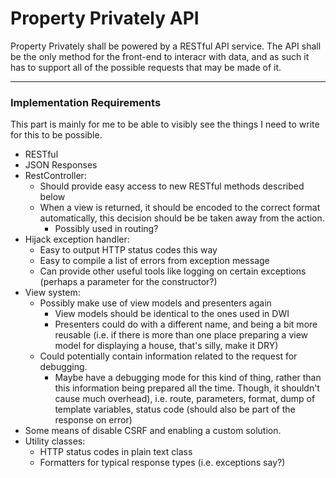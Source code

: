 
# Property Privately API

Property Privately shall be powered by a RESTful API service. The API shall be the only method for the front-end to interacr with data, and as such it has to support all of the possible requests that may be made of it. 

---

### Implementation Requirements

This part is mainly for me to be able to visibly see the things I need to write for this to be possible.

* RESTful
* JSON Responses
* RestController:
    - Should provide easy access to new RESTful methods described below
    - When a view is returned, it should be encoded to the correct format automatically, this decision should be be taken away from the action. 
        + Possibly used in routing?
* Hijack exception handler:
    - Easy to output HTTP status codes this way
    - Easy to compile a list of errors from exception message
    - Can provide other useful tools like logging on certain exceptions (perhaps a parameter for the constructor?)
* View system:
    - Possibly make use of view models and presenters again
        + View models should be identical to the ones used in DWI
        + Presenters could do with a different name, and being a bit more reusable (i.e. if there is more than one place preparing a view model for displaying a house, that's silly, make it DRY)
    - Could potentially contain information related to the request for debugging. 
        + Maybe have a debugging mode for this kind of thing, rather than this information being prepared all the time. Though, it shouldn't cause much overhead), i.e. route, parameters, format, dump of template variables, status code (should also be part of the response on error)
* Some means of disable CSRF and enabling a custom solution.
* Utility classes:
    - HTTP status codes in plain text class
    - Formatters for typical response types (i.e. exceptions say?)